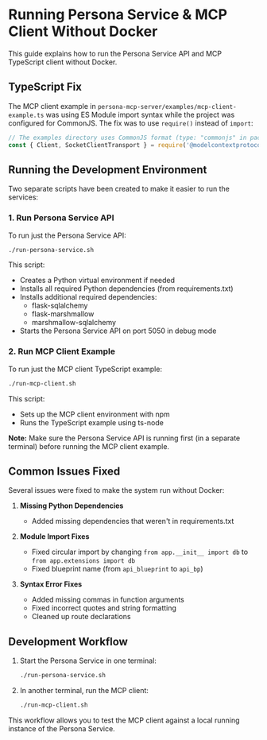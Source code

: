 # Running Persona Service & MCP Client Without Docker

This guide explains how to run the Persona Service API and MCP TypeScript client without Docker.

## TypeScript Fix

The MCP client example in `persona-mcp-server/examples/mcp-client-example.ts` was using ES Module import syntax while the project was configured for CommonJS. The fix was to use `require()` instead of `import`:

```typescript
// The examples directory uses CommonJS format (type: "commonjs" in package.json)
const { Client, SocketClientTransport } = require('@modelcontextprotocol/sdk');
```

## Running the Development Environment

Two separate scripts have been created to make it easier to run the services:

### 1. Run Persona Service API

To run just the Persona Service API:

```bash
./run-persona-service.sh
```

This script:
- Creates a Python virtual environment if needed
- Installs all required Python dependencies (from requirements.txt)
- Installs additional required dependencies:
  - flask-sqlalchemy
  - flask-marshmallow
  - marshmallow-sqlalchemy
- Starts the Persona Service API on port 5050 in debug mode

### 2. Run MCP Client Example

To run just the MCP client TypeScript example:

```bash
./run-mcp-client.sh
```

This script:
- Sets up the MCP client environment with npm
- Runs the TypeScript example using ts-node

**Note:** Make sure the Persona Service API is running first (in a separate terminal) before running the MCP client example.

## Common Issues Fixed

Several issues were fixed to make the system run without Docker:

1. **Missing Python Dependencies**
   - Added missing dependencies that weren't in requirements.txt

2. **Module Import Fixes**
   - Fixed circular import by changing `from app.__init__ import db` to `from app.extensions import db`
   - Fixed blueprint name (from `api_blueprint` to `api_bp`)

3. **Syntax Error Fixes**
   - Added missing commas in function arguments
   - Fixed incorrect quotes and string formatting
   - Cleaned up route declarations

## Development Workflow

1. Start the Persona Service in one terminal:
   ```bash
   ./run-persona-service.sh
   ```

2. In another terminal, run the MCP client:
   ```bash
   ./run-mcp-client.sh
   ```

This workflow allows you to test the MCP client against a local running instance of the Persona Service.
